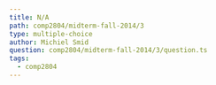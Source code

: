 ```yaml
---
title: N/A
path: comp2804/midterm-fall-2014/3
type: multiple-choice
author: Michiel Smid
question: comp2804/midterm-fall-2014/3/question.ts
tags:
  - comp2804
---
```

